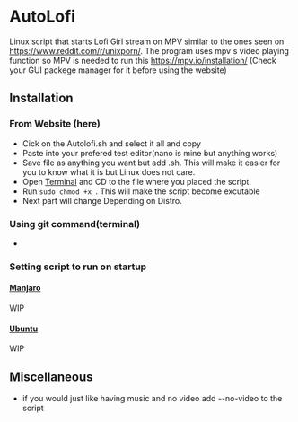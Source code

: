 # AutoLofi
Linux script that starts Lofi Girl stream on MPV similar to the ones seen on https://www.reddit.com/r/unixporn/.
The program uses mpv's video playing function so MPV is needed to run this https://mpv.io/installation/ (Check your GUI packege manager for it before using the website)


## Installation

### From Website (here)

- Cick on the Autolofi.sh and select it all and copy 
- Paste into your prefered test editor(nano is mine but anything works)
- Save file as anything you want but add .sh. This will make it easier for you to know what it is but Linux does not care.
- Open [Terminal](https://help.ubuntu.com/community/UsingTheTerminal) and CD to the file where you placed the script. 
- Run `sudo chmod +x `.  This will make the script become excutable
- Next part will change Depending on Distro.

### Using git command(terminal)
-
### Setting script to run on startup
#### [ Manjaro ](https://www.fosslinux.com/2264/how-to-add-startup-programs-in-manjaro-linux-17.htm)
WIP 

#### [ Ubuntu ](https://help.ubuntu.com/stable/ubuntu-help/startup-applications.html.en)
WIP

## Miscellaneous
- if you would just like having music and no video add --no-video to the script
